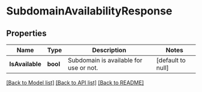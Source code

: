 # SubdomainAvailabilityResponse

## Properties
Name | Type | Description | Notes
------------ | ------------- | ------------- | -------------
**IsAvailable** | **bool** | Subdomain is available for use or not. | [default to null]

[[Back to Model list]](../README.md#documentation-for-models) [[Back to API list]](../README.md#documentation-for-api-endpoints) [[Back to README]](../README.md)

